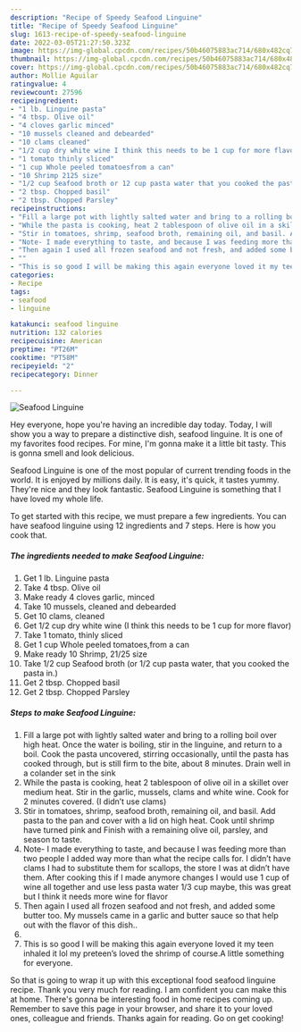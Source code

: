 ```yaml
---
description: "Recipe of Speedy Seafood Linguine"
title: "Recipe of Speedy Seafood Linguine"
slug: 1613-recipe-of-speedy-seafood-linguine
date: 2022-03-05T21:27:50.323Z
image: https://img-global.cpcdn.com/recipes/50b46075883ac714/680x482cq70/seafood-linguine-recipe-main-photo.jpg
thumbnail: https://img-global.cpcdn.com/recipes/50b46075883ac714/680x482cq70/seafood-linguine-recipe-main-photo.jpg
cover: https://img-global.cpcdn.com/recipes/50b46075883ac714/680x482cq70/seafood-linguine-recipe-main-photo.jpg
author: Mollie Aguilar
ratingvalue: 4
reviewcount: 27596
recipeingredient:
- "1 lb. Linguine pasta"
- "4 tbsp. Olive oil"
- "4 cloves garlic minced"
- "10 mussels cleaned and debearded"
- "10 clams cleaned"
- "1/2 cup dry white wine I think this needs to be 1 cup for more flavor"
- "1 tomato thinly sliced"
- "1 cup Whole peeled tomatoesfrom a can"
- "10 Shrimp 2125 size"
- "1/2 cup Seafood broth or 12 cup pasta water that you cooked the pasta in"
- "2 tbsp. Chopped basil"
- "2 tbsp. Chopped Parsley"
recipeinstructions:
- "Fill a large pot with lightly salted water and bring to a rolling boil over high heat. Once the water is boiling, stir in the linguine, and return to a boil. Cook the pasta uncovered, stirring occasionally, until the pasta has cooked through, but is still firm to the bite, about 8 minutes. Drain well in a colander set in the sink"
- "While the pasta is cooking, heat 2 tablespoon of olive oil in a skillet over medium heat. Stir in the garlic, mussels, clams and white wine. Cook for 2 minutes covered. (I didn’t use clams)"
- "Stir in tomatoes, shrimp, seafood broth, remaining oil, and basil. Add pasta to the pan and cover with a lid on high heat. Cook until shrimp have turned pink and Finish with a remaining olive oil, parsley, and season to taste."
- "Note- I made everything to taste, and because I was feeding more than two people I added way more than what the recipe calls for. I didn’t have clams I had to substitute them for scallops, the store I was at didn’t have them. After cooking this if I made anymore changes I would use 1 cup of wine all together and use less pasta water 1/3 cup maybe, this was great but I think it needs more wine for flavor"
- "Then again I used all frozen seafood and not fresh, and added some butter too. My mussels came in a garlic and butter sauce so that help out with the flavor of this dish.."
- ""
- "This is so good I will be making this again everyone loved it my teen inhaled it lol my preteen’s loved the shrimp of course.A little something for everyone."
categories:
- Recipe
tags:
- seafood
- linguine

katakunci: seafood linguine 
nutrition: 132 calories
recipecuisine: American
preptime: "PT26M"
cooktime: "PT58M"
recipeyield: "2"
recipecategory: Dinner

---
```



![Seafood Linguine](https://img-global.cpcdn.com/recipes/50b46075883ac714/680x482cq70/seafood-linguine-recipe-main-photo.jpg)

Hey everyone, hope you're having an incredible day today. Today, I will show you a way to prepare a distinctive dish, seafood linguine. It is one of my favorites food recipes. For mine, I'm gonna make it a little bit tasty. This is gonna smell and look delicious.

Seafood Linguine is one of the most popular of current trending foods in the world. It is enjoyed by millions daily. It is easy, it's quick, it tastes yummy. They're nice and they look fantastic. Seafood Linguine is something that I have loved my whole life.




To get started with this recipe, we must prepare a few ingredients. You can have seafood linguine using 12 ingredients and 7 steps. Here is how you cook that.

<!--inarticleads1-->

##### The ingredients needed to make Seafood Linguine:

1. Get 1 lb. Linguine pasta
1. Take 4 tbsp. Olive oil
1. Make ready 4 cloves garlic, minced
1. Take 10 mussels, cleaned and debearded
1. Get 10 clams, cleaned
1. Get 1/2 cup dry white wine (I think this needs to be 1 cup for more flavor)
1. Take 1 tomato, thinly sliced
1. Get 1 cup Whole peeled tomatoes,from a can
1. Make ready 10 Shrimp, 21/25 size
1. Take 1/2 cup Seafood broth (or 1/2 cup pasta water, that you cooked the pasta in.)
1. Get 2 tbsp. Chopped basil
1. Get 2 tbsp. Chopped Parsley




<!--inarticleads2-->

##### Steps to make Seafood Linguine:

1. Fill a large pot with lightly salted water and bring to a rolling boil over high heat. Once the water is boiling, stir in the linguine, and return to a boil. Cook the pasta uncovered, stirring occasionally, until the pasta has cooked through, but is still firm to the bite, about 8 minutes. Drain well in a colander set in the sink
1. While the pasta is cooking, heat 2 tablespoon of olive oil in a skillet over medium heat. Stir in the garlic, mussels, clams and white wine. Cook for 2 minutes covered. (I didn’t use clams)
1. Stir in tomatoes, shrimp, seafood broth, remaining oil, and basil. Add pasta to the pan and cover with a lid on high heat. Cook until shrimp have turned pink and Finish with a remaining olive oil, parsley, and season to taste.
1. Note- I made everything to taste, and because I was feeding more than two people I added way more than what the recipe calls for. I didn’t have clams I had to substitute them for scallops, the store I was at didn’t have them. After cooking this if I made anymore changes I would use 1 cup of wine all together and use less pasta water 1/3 cup maybe, this was great but I think it needs more wine for flavor
1. Then again I used all frozen seafood and not fresh, and added some butter too. My mussels came in a garlic and butter sauce so that help out with the flavor of this dish..
1. 
1. This is so good I will be making this again everyone loved it my teen inhaled it lol my preteen’s loved the shrimp of course.A little something for everyone.




So that is going to wrap it up with this exceptional food seafood linguine recipe. Thank you very much for reading. I am confident you can make this at home. There's gonna be interesting food in home recipes coming up. Remember to save this page in your browser, and share it to your loved ones, colleague and friends. Thanks again for reading. Go on get cooking!
